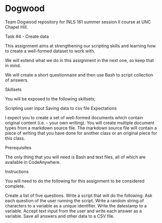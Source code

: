 # Dogwood

Team Dogwood repository for INLS 161 summer session II course at UNC Chapel Hill.

Task #4 - Create data

This assignment aims at strengthening our scripting skills and learning how to create a well-formed dataset to work with.

We will extend what we do in this assignment in the next one, so keep that in mind.

We will create a short questionnaire and then use Bash to script collection of answers.

Skillsets

You will be exposed to the following skillsets;

Scripting user input
Saving data to csv file
Expectations

I expect you to create a set of well-formed documents which contain original content (i.e. - your own writing). You will create multiple document types from a markdown source file. The markdown source file will contain a piece of writing that you have done for another class or an original piece for this class.

Prerequisites

The only thing that you will need is Bash and text files, all of which are available in CodeAnywhere.

Instructions

You will need to do the following for this assignment to be considered complete.

Create a list of five questions.
Write a script that will do the following:
Ask each question of the user running the script.
Write a random string of characters to a variable as a unique identifier.
Write the datestamp to a variable.
Accept text input from the user and write each answer as a variable.
Save all answers and other data to a CSV file.